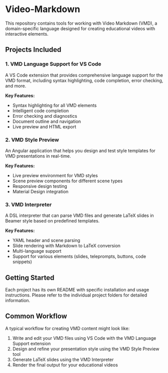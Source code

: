 # Video-Markdown

This repository contains tools for working with Video Markdown (VMD), a domain-specific language designed for creating educational videos with interactive elements.

## Projects Included

### 1. VMD Language Support for VS Code

A VS Code extension that provides comprehensive language support for the VMD format, including syntax highlighting, code completion, error checking, and more.

**Key Features:**
- Syntax highlighting for all VMD elements
- Intelligent code completion
- Error checking and diagnostics
- Document outline and navigation
- Live preview and HTML export

### 2. VMD Style Preview

An Angular application that helps you design and test style templates for VMD presentations in real-time.

**Key Features:**
- Live preview environment for VMD styles
- Scene preview components for different scene types
- Responsive design testing
- Material Design integration

### 3. VMD Interpreter

A DSL interpreter that can parse VMD files and generate LaTeX slides in Beamer style based on predefined templates.

**Key Features:**
- YAML header and scene parsing
- Slide rendering with Markdown to LaTeX conversion
- Multi-language support
- Support for various elements (slides, teleprompts, buttons, code snippets)

## Getting Started

Each project has its own README with specific installation and usage instructions. Please refer to the individual project folders for detailed information.

## Common Workflow

A typical workflow for creating VMD content might look like:

1. Write and edit your VMD files using VS Code with the VMD Language Support extension
2. Design and refine your presentation style using the VMD Style Preview tool
3. Generate LaTeX slides using the VMD Interpreter
4. Render the final output for your educational videos
